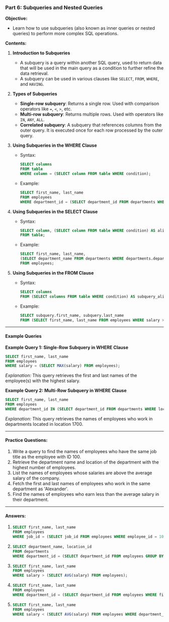 ### **Part 6: Subqueries and Nested Queries**

**Objective:**  
- Learn how to use subqueries (also known as inner queries or nested queries) to perform more complex SQL operations.

**Contents:**
1. **Introduction to Subqueries**
   - A subquery is a query within another SQL query, used to return data that will be used in the main query as a condition to further refine the data retrieval.
   - A subquery can be used in various clauses like `SELECT`, `FROM`, `WHERE`, and `HAVING`.

2. **Types of Subqueries**
   - **Single-row subquery**: Returns a single row. Used with comparison operators like `=`, `<`, `>`, etc.
   - **Multi-row subquery**: Returns multiple rows. Used with operators like `IN`, `ANY`, `ALL`.
   - **Correlated subquery**: A subquery that references columns from the outer query. It is executed once for each row processed by the outer query.

3. **Using Subqueries in the WHERE Clause**
   - Syntax:
     ```sql
     SELECT columns
     FROM table
     WHERE column = (SELECT column FROM table WHERE condition);
     ```
   - Example:
     ```sql
     SELECT first_name, last_name
     FROM employees
     WHERE department_id = (SELECT department_id FROM departments WHERE department_name = 'Sales');
     ```

4. **Using Subqueries in the SELECT Clause**
   - Syntax:
     ```sql
     SELECT column, (SELECT column FROM table WHERE condition) AS alias
     FROM table;
     ```
   - Example:
     ```sql
     SELECT first_name, last_name, 
     (SELECT department_name FROM departments WHERE departments.department_id = employees.department_id) AS department_name
     FROM employees;
     ```

5. **Using Subqueries in the FROM Clause**
   - Syntax:
     ```sql
     SELECT columns
     FROM (SELECT columns FROM table WHERE condition) AS subquery_alias;
     ```
   - Example:
     ```sql
     SELECT subquery.first_name, subquery.last_name
     FROM (SELECT first_name, last_name FROM employees WHERE salary > 10000) AS subquery;
     ```

---

#### **Example Queries**

**Example Query 1: Single-Row Subquery in WHERE Clause**
```sql
SELECT first_name, last_name 
FROM employees 
WHERE salary = (SELECT MAX(salary) FROM employees);
```
*Explanation:* This query retrieves the first and last names of the employee(s) with the highest salary.

**Example Query 2: Multi-Row Subquery in WHERE Clause**
```sql
SELECT first_name, last_name 
FROM employees 
WHERE department_id IN (SELECT department_id FROM departments WHERE location_id = 1700);
```
*Explanation:* This query retrieves the names of employees who work in departments located in location 1700.

---

#### **Practice Questions:**

1. Write a query to find the names of employees who have the same job title as the employee with ID 100.
2. Retrieve the department name and location of the department with the highest number of employees.
3. List the names of employees whose salaries are above the average salary of the company.
4. Fetch the first and last names of employees who work in the same department as 'Alexander'.
5. Find the names of employees who earn less than the average salary in their department.

---

#### **Answers:**

1. ```sql
   SELECT first_name, last_name 
   FROM employees 
   WHERE job_id = (SELECT job_id FROM employees WHERE employee_id = 100);
   ```
2. ```sql
   SELECT department_name, location_id 
   FROM departments 
   WHERE department_id = (SELECT department_id FROM employees GROUP BY department_id ORDER BY COUNT(*) DESC FETCH FIRST 1 ROWS ONLY);
   ```
3. ```sql
   SELECT first_name, last_name 
   FROM employees 
   WHERE salary > (SELECT AVG(salary) FROM employees);
   ```
4. ```sql
   SELECT first_name, last_name 
   FROM employees 
   WHERE department_id = (SELECT department_id FROM employees WHERE first_name = 'Alexander');
   ```
5. ```sql
   SELECT first_name, last_name 
   FROM employees 
   WHERE salary < (SELECT AVG(salary) FROM employees WHERE department_id = employees.department_id);
   ```